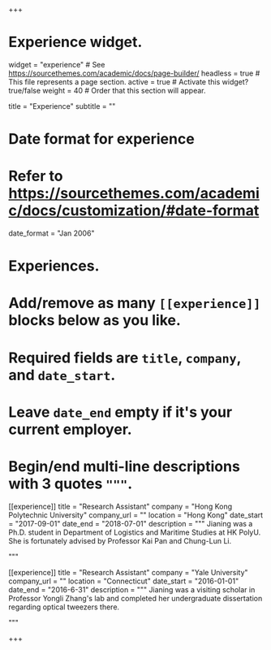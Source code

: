 +++
# Experience widget.
widget = "experience"  # See https://sourcethemes.com/academic/docs/page-builder/
headless = true  # This file represents a page section.
active = true  # Activate this widget? true/false
weight = 40  # Order that this section will appear.

title = "Experience"
subtitle = ""

# Date format for experience
#   Refer to https://sourcethemes.com/academic/docs/customization/#date-format
date_format = "Jan 2006"

# Experiences.
#   Add/remove as many `[[experience]]` blocks below as you like.
#   Required fields are `title`, `company`, and `date_start`.
#   Leave `date_end` empty if it's your current employer.
#   Begin/end multi-line descriptions with 3 quotes `"""`.
[[experience]]
  title = "Research Assistant"
  company = "Hong Kong Polytechnic University"
  company_url = ""
  location = "Hong Kong"
  date_start = "2017-09-01"
  date_end = "2018-07-01"
  description = """
  Jianing was a Ph.D. student in Department of Logistics and Maritime Studies at HK PolyU. She is fortunately advised by Professor Kai Pan and Chung-Lun Li.


  """

[[experience]]
  title = "Research Assistant"
  company = "Yale University"
  company_url = ""
  location = "Connecticut"
  date_start = "2016-01-01"
  date_end = "2016-6-31"
  description = """
  Jianing was a visiting scholar in Professor Yongli Zhang's lab and completed her undergraduate dissertation regarding optical tweezers there.
  
  
  """

+++
